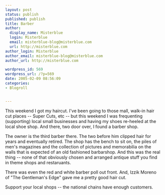 ```yaml
---
layout: post
status: publish
published: publish
title: Barber
author:
  display_name: Misterblue
  login: Misterblue
  email: misterblue-blog@misterblue.com
  url: http://misterblue.com
author_login: Misterblue
author_email: misterblue-blog@misterblue.com
author_url: http://misterblue.com

wordpress_id: 569
wordpress_url: /?p=569
date: 2005-02-09 08:56:09
categories:
- Blogroll


---
```

<p>
This weekend I got my haircut.
I've been going to those mall, walk-in hair cut places -- Super Cuts, etc --
but this weekend I was frequenting (supporting) local small businesses
and having my shoes re-heeled at the local shoe shop.
And there, two door over, I found a barber shop.
</p>
<p>
The owner is the third barber there.  The two before him clipped hair for
years and eventually retired.
The shop has the bench to sit on, the piles of men's magazines and the collection
of pictures and memorabilia on the walls that is expected of an
old fashioned barbarshop.
And this was the real thing -- none of that obviously chosen and arranged antique
stuff you find in theme shops and restaruants.
</p>
<p>
There was even the red and white barber poll out front.
And, Izzik Moreno of  "The Gentleman's Edge" gave me a pretty good hair cut.
</p>
<p>
Support your local shops -- the national chains have enough customers.
</p>
